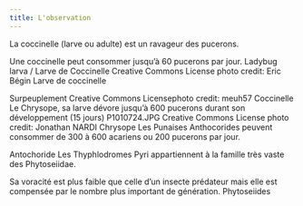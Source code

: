 ```yaml
---
title: L'observation
---
```


La coccinelle (larve ou adulte) est un ravageur des pucerons.

Une coccinelle peut consommer jusqu’à 60 pucerons par jour.
Ladybug larva / Larve de Coccinelle
Creative Commons License photo credit: Eric Bégin
Larve de coccinelle
	
Surpeuplement
Creative Commons Licensephoto credit: meuh57
Coccinelle
Le Chrysope, sa larve dévore jusqu’à 600 pucerons durant son développement (15 jours)
P1010724.JPG
Creative Commons License photo credit: Jonathan NARDI
Chrysope
Les Punaises Anthocorides peuvent consommer de 300 à 600 acariens ou 200 pucerons par jour.

Antochoride
Les Thyphlodromes Pyri appartiennent à la famille très vaste des Phytoseiidae.

Sa voracité est plus faible que celle d’un insecte prédateur mais elle est compensée par le nombre plus important de génération. Phytoseiides
